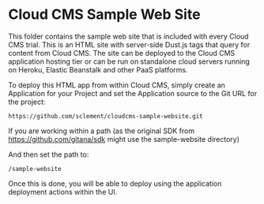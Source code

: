 Cloud CMS Sample Web Site
=========================

This folder contains the sample web site that is included with every Cloud CMS trial.  This is an HTML site with server-side Dust.js tags
that query for content from Cloud CMS.  The site can be deployed to the Cloud CMS application hosting tier or can be run on standalone
cloud servers running on Heroku, Elastic Beanstalk and other PaaS platforms.

To deploy this HTML app from within Cloud CMS, simply create an Application for your Project and set the Application source to the Git URL for the project:

    https://github.com/sclement/cloudcms-sample-website.git
  
If you are working within a path (as the original SDK from https://github.com/gitana/sdk might use the sample-website directory)

And then set the path to:

    /sample-website
    
Once this is done, you will be able to deploy using the application deployment actions within the UI.
